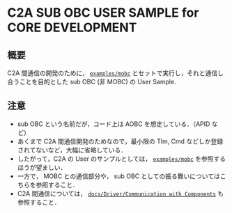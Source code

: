 # C2A SUB OBC USER SAMPLE for CORE DEVELOPMENT

## 概要
C2A 間通信の開発のために， [`examples/mobc`](/examples/mobc) とセットで実行し，それと通信し合うことを目的とした sub OBC (非 MOBC) の User Sample.

## 注意
- sub OBC という名前だが，コード上は AOBC を想定している．（APID など）
- あくまで C2A 間通信開発のためなので，最小限の Tlm, Cmd などしか登録されてないなど，大幅に省略している．
- したがって，C2A の User のサンプルとしては， [`examples/mobc`](/examples/mobc) を参照するほうが望ましい．
- 一方で， MOBC との通信部分や， sub OBC としての振る舞いについてはこちらを参照すること．
- C2A 間通信については， [`docs/Driver/Communication with Components`](/docs/driver/communication_with_components.md) も参照すること．
